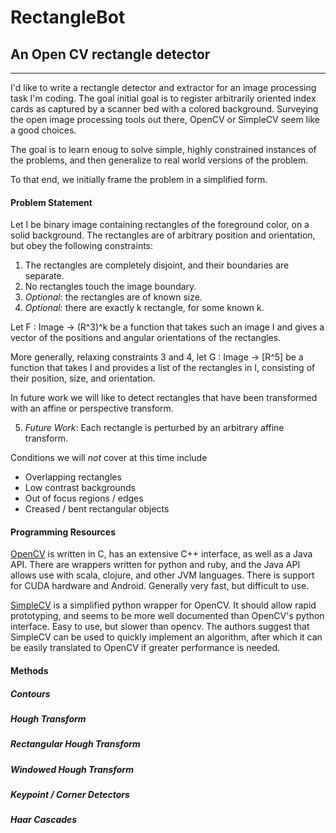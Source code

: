RectangleBot
============

An Open CV rectangle detector
-------------------
***

I'd like to write a rectangle detector and extractor for an image processing task I'm coding. The goal initial goal is to register arbitrarily oriented index cards as captured by a scanner bed with a colored background. Surveying the open image processing tools out there, OpenCV or SimpleCV seem like a good choices.

The goal is to learn enoug to solve simple, highly constrained instances of the problems, and then generalize to real world versions of the problem.



To that end, we initially frame the problem in a simplified form.


#### Problem Statement

Let I be binary image containing rectangles of the foreground color, on a solid background. The rectangles are of arbitrary position and orientation, but obey the following constraints:

1. The rectangles are completely disjoint, and their boundaries are separate.
2. No rectangles touch the image boundary.
3. *Optional*: the rectangles are of known size. 
4. *Optional*: there are exactly k rectangle, for some known k.


Let F : Image -> (R^3)^k  be a function that takes such an image I and gives a vector of the positions and angular orientations of the rectangles.

More generally, relaxing constraints 3 and 4, let G : Image -> [R^5] be a function that takes I and provides a list of the rectangles in I, consisting of their position, size, and orientation. 

In future work we will like to detect rectangles that have been transformed with an affine or perspective transform.

5. *Future Work*: Each rectangle is perturbed by an arbitrary affine transform.

Conditions we will *not* cover at this time include

* Overlapping rectangles
* Low contrast backgrounds
* Out of focus regions / edges
* Creased / bent rectangular objects

#### Programming Resources

[OpenCV]() is written in C, has an extensive C++ interface, as well as a Java API. There are wrappers written for python and ruby, and the Java API allows use with scala, clojure, and other JVM languages. There is support for CUDA hardware and Android. Generally very fast, but difficult to use.

[SimpleCV]() is a simplified python wrapper for OpenCV. It should allow rapid prototyping, and seems to be more well documented than OpenCV's python interface. Easy to use, but slower than opencv. The authors suggest that SimpleCV can be used to quickly implement an algorithm, after which it can be easily translated to OpenCV if greater performance is needed.

#### Methods

##### Contours

##### Hough Transform

##### Rectangular Hough Transform

##### Windowed Hough Transform

##### Keypoint / Corner Detectors

##### Haar Cascades
